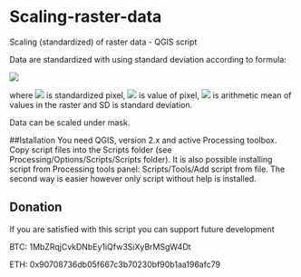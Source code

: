 # Scaling-raster-data
Scaling (standardized) of raster data - QGIS script

Data are standardized with using standard deviation according to formula:

<img src="https://latex.codecogs.com/gif.latex?A_{i}=\frac{x_{i}-\bar{x}}{SD}" />

where <img src="https://latex.codecogs.com/gif.latex?A_{i}" /> is standardized pixel, <img src="https://latex.codecogs.com/gif.latex?x_{i}" /> is value of pixel, <img src="https://latex.codecogs.com/gif.latex?\bar{x}" /> is arithmetic mean of values in the raster and SD is standard deviation.

Data can be scaled under mask.

##Istallation
You need QGIS, version 2.x and active Processing toolbox. Copy script files into the Scripts folder (see Processing/Options/Scripts/Scripts folder). It is also possible installing script from Processing tools panel: Scripts/Tools/Add script from file. The second way is easier however only script without help is installed.

## Donation
If you are satisfied with this script you can support future development

BTC: 1MbZRqjCvkDNbEy1iQfw3SiXyBrMSgW4Dt

ETH: 0x90708736db05f667c3b70230bf90b1aa196afc79
